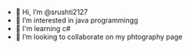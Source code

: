 - 👋 Hi, I’m @srushti2127
- 👀 I’m interested in java programmingg
- 🌱 I'm learning c#
- 💞️ I’m looking to collaborate on my phtography page
  

<!---
srushti2127/srushti2127 is a ✨ special ✨ repository because its `README.md` (this file) appears on your GitHub profile.
You can click the Preview link to take a look at your changes.
--->
